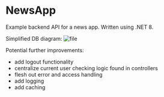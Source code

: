 # NewsApp
Example backend API for a news app.
Written using .NET 8.

Simplified DB diagram:
![file](https://github.com/user-attachments/assets/d64ead8c-5538-46a4-ab67-84538e615b0a)

Potential further improvements:
- add logout functionality
- centralize current user checking logic found in controllers
- flesh out error and access handling
- add logging
- add caching
